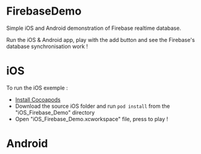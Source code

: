 # FirebaseDemo
Simple iOS and Android demonstration of Firebase realtime database.

Run the iOS & Android app, play with the add button and see the Firebase's database synchronisation work !

# iOS

To run the iOS exemple :
- [Install Cocoapods](https://guides.cocoapods.org/using/getting-started.html)
- Download the source iOS folder and run `pod install` from the "iOS_Firebase_Demo" directory
- Open "iOS_Firebase_Demo.xcworkspace" file, press to play ! 

# Android 
